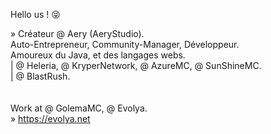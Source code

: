 Hello us ! 😝

» Créateur @ Aery (AeryStudio).<br>
Auto-Entrepreneur, Community-Manager, Développeur. <br>
Amoureux du Java, et des langages webs.<br>
| @ Heleria, @ KryperNetwork, @ AzureMC, @ SunShineMC.<br>
| @ BlastRush.<br>
<br><br>
Work at @ GolemaMC, @ Evolya.<br>
» https://evolya.net<br>